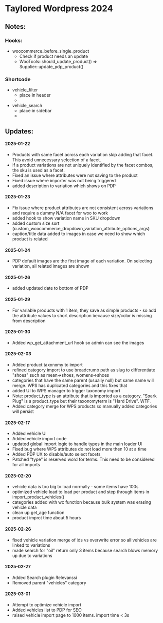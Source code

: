 # Taylored Wordpress 2024

## Notes:

### Hooks:
- woocommerce_before_single_product
    - Check if product needs an update
    - WooTools::should_update_product() => Supplier::update_pdp_product()

### Shortcode
- vehicle_filter
    - place in header
    - <?php echo do_shortcode('[vehicle_filter]')?>
- vehicle_search
    - place in sidebar
    - <?php echo do_shortcode('[vehicle_search]')?>

## Updates:

#### 2025-01-22
- Products with same facet across each variation skip adding that facet. This avoid unnecessary selection of a facet.
- If a product variations are not uniquely identified by the facet combos, the sku is used as a facet. 
- Fixed an issue where attributes were not saving to the product
- Fixed issue where importer was not being triggered
- added description to variation which shows on PDP
#### 2025-01-23
- Fix issue where product attributes are not consistent across variations and require a dummy N/A facet for woo to work
- added hook to show variation name in SKU dropdown
- added custom size sort (custom_woocommerce_dropdown_variation_attribute_options_args)
- caption/title data added to images in case we need to show which product is related
#### 2025-01-24
- PDP default images are the first image of each variation. On selecting variation, all related images are shown
#### 2025-01-26
- added updated date to bottom of PDP
#### 2025-01-29
- For variable products with 1 item, they save as simple products - so add the attribute values to short description because size/color is missing from description
#### 2025-01-30
- Added wp_get_attachment_url hook so admin can see the images
#### 2025-02-03
- Added product taxonomy to import
- refined category import to use breadcrumb path as slug to differentiate "shoes" such as mean->shoes, womens->shoes
- categories that have the same parent (usually null) but same name will merge. WPS has duplicated categories and this fixes that
- added UI to WPS manager to trigger taxonomy import
- Note: product_type is an attribute that is imported as a category. "Spark Plug" is a product_type but their taxonomyterm is "Hard Drive". WTF.
- Added category merge for WPS products so manually added categories will persist
#### 2025-02-17
- Added vehicle UI
- Added vehicle import code
- updated global import logic to handle types in the main loader UI
- Fixed bug where WPS attributes do not load more then 10 at a time
- Added PDP UX to disable/auto select facets
- Patched "type" is reserved word for terms. This need to be considered for all imports
#### 2025-02-20
- vehicle data is too big to load normally - some items have 100s
- optimized vehicle load to load per product and step through items in import_product_vehicles()
- categories added with wc function because bulk system was erasing vehicle data
- clean up get_age function
- product improt time about 5 hours
#### 2025-02-26
- fixed vehicle variation merge of ids vs overwrite error so all vehicles are linked to variations
- made search for "oil" return only 3 items because search blows memory up due to variations
#### 2025-02-27
- Added Search plugin Relevanssi
- Removed parent "vehicles" category
#### 2025-03-01
- Attempt to optimize vehicle import
- Added vehicles list to PDP for SEO
- raised vehicle import page to 1000 items. import time < 3s
<!-- ## Quirks and Features

### Where are the Hooks?

- If you put ?debug in the url, it will show on the rendered site where the woo/wp hooks are being activated

### Variable Products that display like Simple Products

This achieved by added a common attribute to the variations called "__required_attr". When the product detail page loads it: 

1. When product is imported, additional attribute added to variation and attributes
    - /ci-store-plugin/suppliers/supplier_wps.php -> extract_variations()
    - /ci-store-plugin/western/update_product_attributes.php -> update_product_attributes()

1. hook is triggered
    - /ci-store-plugin/hooks/woocommerce_before_single_product.php

1. injects the js/css related
    - /ci-store-plugin/js/custom_before_single_product_script.js
    - /ci-store-plugin/css/custom_before_single_product_script.css

1. custom_before_single_product_script.js selects the attribute -->